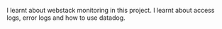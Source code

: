 I learnt about webstack monitoring in this project. I learnt about access logs, error logs and how to use datadog.